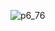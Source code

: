 ![p6_76](https://github.com/DevUltimateman/t6_prototype_images/assets/85040479/54dea87a-1f5b-4ffb-b5de-48d2c93277f2)
